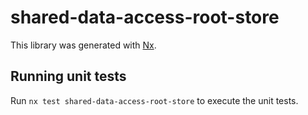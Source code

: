 # shared-data-access-root-store

This library was generated with [Nx](https://nx.dev).

## Running unit tests

Run `nx test shared-data-access-root-store` to execute the unit tests.
